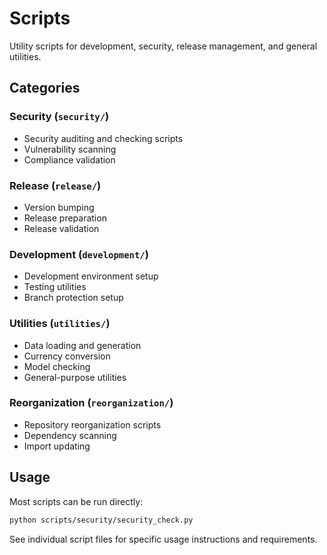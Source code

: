 # Scripts

Utility scripts for development, security, release management, and general utilities.

## Categories

### Security (`security/`)
- Security auditing and checking scripts
- Vulnerability scanning
- Compliance validation

### Release (`release/`)
- Version bumping
- Release preparation
- Release validation

### Development (`development/`)
- Development environment setup
- Testing utilities
- Branch protection setup

### Utilities (`utilities/`)
- Data loading and generation
- Currency conversion
- Model checking
- General-purpose utilities

### Reorganization (`reorganization/`)
- Repository reorganization scripts
- Dependency scanning
- Import updating

## Usage

Most scripts can be run directly:

```bash
python scripts/security/security_check.py
```

See individual script files for specific usage instructions and requirements.
